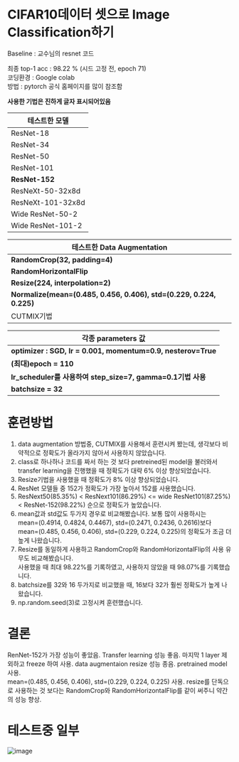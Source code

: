 # CIFAR10데이터 셋으로 Image Classification하기

Baseline : 교수님의 resnet 코드<br/>

최종 top-1 acc : 98.22 % (시드 고정 전, epoch 71)<br/>
코딩환경 : Google colab<br/>
방법 : pytorch 공식 홈페이지를 많이 참조함<br/>

**사용한 기법은 진하게 글자 표시되어있음**<br/>

|테스트한 모델|
|------|
|ResNet-18|
|ResNet-34|
|ResNet-50|
|ResNet-101|
|**ResNet-152**|
|ResNeXt-50-32x8d|
|ResNeXt-101-32x8d|
|Wide ResNet-50-2|
|Wide ResNet-101-2|

|테스트한 Data Augmentation|
|------|
|**RandomCrop(32, padding=4)**|
|**RandomHorizontalFlip**|
|**Resize(224, interpolation=2)**|
|**Normalize(mean=(0.485, 0.456, 0.406), std=(0.229, 0.224, 0.225)**|
|CUTMIX기법|

|각종 parameters 값|
|------|
|**optimizer : SGD, lr = 0.001, momentum=0.9, nesterov=True**|
| **(최대)epoch = 110**|
|**lr_scheduler를 사용하여 step_size=7, gamma=0.1기법 사용**|
|**batchsize = 32**|


# 훈련방법
1. data augmentation 방법중, CUTMIX를 사용해서 훈련시켜 봤는데, 생각보다 비약적으로 정확도가 올라가지 않아서 사용하지 않았습니다.<br/>
2. class로 하나하나 코드를 짜서 하는 것 보다 pretreined된 model을 불러와서 transfer learning을 진행했을 때 정확도가 대략 6% 이상 향상되었습니다.<br/>
3. Resize기법을 사용했을 때 정확도가 8% 이상 향상되었습니다.<br/>
4. ResNet 모델들 중 152가 정확도가 가장 높아서 152를 사용했습니다.<br/>
5. ResNext50(85.35%) < ResNext101(86.29%) <= wide ResNet101(87.25%) < ResNet-152(98.22%) 순으로 정확도가 높았습니다.<br/>
6. mean값과 std값도 두가지 경우로 비교해봤습니다. 보통 많이 사용하시는<br/>
mean=(0.4914, 0.4824, 0.4467), std=(0.2471, 0.2436, 0.2616)보다 <br/>
mean=(0.485, 0.456, 0.406), std=(0.229, 0.224, 0.225)의 정확도가 조금 더 높게 나왔습니다.<br/>
7. Resize를 동일하게 사용하고 RandomCrop와 RandomHorizontalFlip의 사용 유무도 비교해봤습니다.<br/>
사용했을 때 최대 98.22%를 기록하였고, 사용하지 않았을 때 98.07%를 기록했습니다.<br/>
8. batchsize를 32와 16 두가지로 비교했을 때, 16보다 32가 훨씬 정확도가 높게 나왔습니다.<br/>
9. np.random.seed(3)로 고정시켜 훈련했습니다.<br/>

# 결론
RenNet-152가 가장 성능이 좋았음. Transfer learning 성능 좋음. 마지막 1 layer 제외하고 freeze 하여 사용. data augmentaion resize 성능 종음. pretrained model 사용.<br/>
mean=(0.485, 0.456, 0.406), std=(0.229, 0.224, 0.225) 사용. resize를 단독으로 사용하는 것 보다는 RandomCrop와 RandomHorizontalFlip를 같이 써주니 약간의 성능 향상.

# 테스트중 일부
![image](https://user-images.githubusercontent.com/79971467/145765313-1e11a915-7c79-4291-a581-501b057081af.png)



